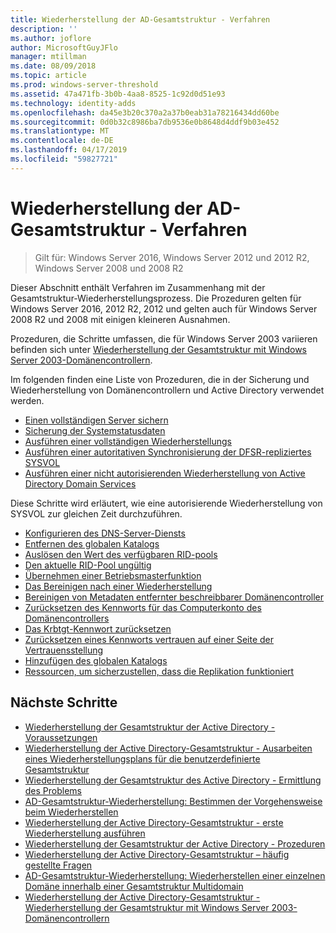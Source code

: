 ```yaml
---
title: Wiederherstellung der AD-Gesamtstruktur - Verfahren
description: ''
ms.author: joflore
author: MicrosoftGuyJFlo
manager: mtillman
ms.date: 08/09/2018
ms.topic: article
ms.prod: windows-server-threshold
ms.assetid: 47a471fb-3b0b-4aa8-8525-1c92d0d51e93
ms.technology: identity-adds
ms.openlocfilehash: da45e3b20c370a2a37b0eab31a78216434dd60be
ms.sourcegitcommit: 0d0b32c8986ba7db9536e0b8648d4ddf9b03e452
ms.translationtype: MT
ms.contentlocale: de-DE
ms.lasthandoff: 04/17/2019
ms.locfileid: "59827721"
---
```

# <a name="ad-forest-recovery---procedures"></a>Wiederherstellung der AD-Gesamtstruktur - Verfahren

>Gilt für: Windows Server 2016, Windows Server 2012 und 2012 R2, Windows Server 2008 und 2008 R2

Dieser Abschnitt enthält Verfahren im Zusammenhang mit der Gesamtstruktur-Wiederherstellungsprozess. Die Prozeduren gelten für Windows Server 2016, 2012 R2, 2012 und gelten auch für Windows Server 2008 R2 und 2008 mit einigen kleineren Ausnahmen.

Prozeduren, die Schritte umfassen, die für Windows Server 2003 variieren befinden sich unter [Wiederherstellung der Gesamtstruktur mit Windows Server 2003-Domänencontrollern](AD-Forest-Recovery-Windows-Server-2003.md).  

Im folgenden finden eine Liste von Prozeduren, die in der Sicherung und Wiederherstellung von Domänencontrollern und Active Directory verwendet werden.

- [Einen vollständigen Server sichern](AD-Forest-Recovery-Backing-up-a-Full-Server.md)  
- [Sicherung der Systemstatusdaten](AD-Forest-Recovery-Backing-up-System-State.md)  
- [Ausführen einer vollständigen Wiederherstellungs](AD-Forest-Recovery-Perform-a-Full-Recovery.md)  
- [Ausführen einer autoritativen Synchronisierung der DFSR-repliziertes SYSVOL](AD-Forest-Recovery-Authoritative-Recovery-SYSVOL.md)
- [Ausführen einer nicht autorisierenden Wiederherstellung von Active Directory Domain Services](AD-Forest-Recovery-Nonauthoritative-Restore.md)  

Diese Schritte wird erläutert, wie eine autorisierende Wiederherstellung von SYSVOL zur gleichen Zeit durchzuführen.  

- [Konfigurieren des DNS-Server-Diensts](AD-Forest-Recovery-Configure-DNS.md)  
- [Entfernen des globalen Katalogs](AD-Forest-Recovery-Remove-GC.md)  
- [Auslösen den Wert des verfügbaren RID-pools](AD-Forest-Recovery-Raise-RID-Pool.md)  
- [Den aktuelle RID-Pool ungültig](AD-Forest-Recovery-Invaildate-RID-Pool.md)  
- [Übernehmen einer Betriebsmasterfunktion](AD-Forest-Recovery-Seizing-Operations-Master-Role.md)  
- [Das Bereinigen nach einer Wiederherstellung](AD-Forest-Recovery-Cleanup.md)
- [Bereinigen von Metadaten entfernter beschreibbarer Domänencontroller](AD-Forest-Recovery-Cleaning-Metadata.md)  
- [Zurücksetzen des Kennworts für das Computerkonto des Domänencontrollers](AD-Forest-Recovery-Reset-Computer-Account-DC.md)  
- [Das Krbtgt-Kennwort zurücksetzen](AD-Forest-Recovery-Resetting-the-krbtgt-password.md)  
- [Zurücksetzen eines Kennworts vertrauen auf einer Seite der Vertrauensstellung](AD-Forest-Recovery-Reset-Trust.md)  
- [Hinzufügen des globalen Katalogs](AD-Forest-Recovery-Add-GC.md)  
- [Ressourcen, um sicherzustellen, dass die Replikation funktioniert](AD-Forest-Recovery-Verify-Replication.md)  

## <a name="next-steps"></a>Nächste Schritte

- [Wiederherstellung der Gesamtstruktur der Active Directory - Voraussetzungen](AD-Forest-Recovery-Prerequisties.md)  
- [Wiederherstellung der Active Directory-Gesamtstruktur - Ausarbeiten eines Wiederherstellungsplans für die benutzerdefinierte Gesamtstruktur](AD-Forest-Recovery-Devising-a-Plan.md)  
- [Wiederherstellung der Gesamtstruktur des Active Directory - Ermittlung des Problems](AD-Forest-Recovery-Identify-the-Problem.md)
- [AD-Gesamtstruktur-Wiederherstellung: Bestimmen der Vorgehensweise beim Wiederherstellen](AD-Forest-Recovery-Determine-how-to-Recover.md)
- [Wiederherstellung der Active Directory-Gesamtstruktur - erste Wiederherstellung ausführen](AD-Forest-Recovery-Perform-initial-recovery.md)  
- [Wiederherstellung der Gesamtstruktur der Active Directory - Prozeduren](AD-Forest-Recovery-Procedures.md)  
- [Wiederherstellung der Active Directory-Gesamtstruktur – häufig gestellte Fragen](AD-Forest-Recovery-FAQ.md)  
- [AD-Gesamtstruktur-Wiederherstellung: Wiederherstellen einer einzelnen Domäne innerhalb einer Gesamtstruktur Multidomain](AD-Forest-Recovery-Single-Domain-in-Multidomain-Recovery.md)  
- [Wiederherstellung der Active Directory-Gesamtstruktur - Wiederherstellung der Gesamtstruktur mit Windows Server 2003-Domänencontrollern](AD-Forest-Recovery-Windows-Server-2003.md) 
